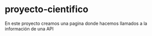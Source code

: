 # proyecto-cientifico
En este proyecto creamos una pagina donde hacemos llamados a la información de una API
